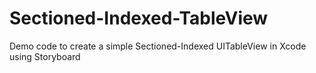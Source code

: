 Sectioned-Indexed-TableView
===========================

Demo code to create a simple Sectioned-Indexed UITableView in Xcode using Storyboard
